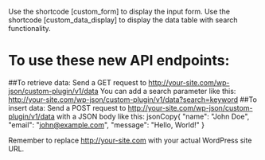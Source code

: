 Use the shortcode [custom_form] to display the input form.
Use the shortcode [custom_data_display] to display the data table with search functionality.

# To use these new API endpoints:

##To retrieve data:
Send a GET request to http://your-site.com/wp-json/custom-plugin/v1/data
You can add a search parameter like this: http://your-site.com/wp-json/custom-plugin/v1/data?search=keyword
##To insert data:
Send a POST request to http://your-site.com/wp-json/custom-plugin/v1/data
with a JSON body like this:
jsonCopy{
  "name": "John Doe",
  "email": "john@example.com",
  "message": "Hello, World!"
}


Remember to replace http://your-site.com with your actual WordPress site URL.

